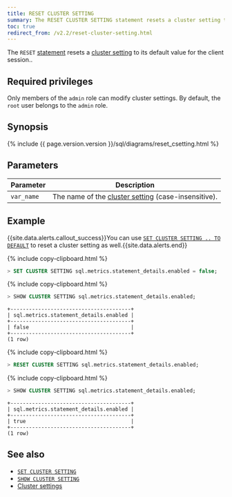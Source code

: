 ```yaml
---
title: RESET CLUSTER SETTING
summary: The RESET CLUSTER SETTING statement resets a cluster setting to its default value for the client session.
toc: true
redirect_from: /v2.2/reset-cluster-setting.html
---
```


The `RESET` [statement](sql-statements.html) resets a [cluster setting](set-cluster-setting.html) to its default value for the client session..


## Required privileges

Only members of the `admin` role can modify cluster settings. By default, the `root` user belongs to the `admin` role.

## Synopsis

<div>
  {% include {{ page.version.version }}/sql/diagrams/reset_csetting.html %}
</div>

## Parameters

 Parameter | Description
-----------|-------------
 `var_name` | The name of the [cluster setting](cluster-settings.html) (case-insensitive).

## Example

{{site.data.alerts.callout_success}}You can use <a href="set-cluster-setting.html"><code>SET CLUSTER SETTING .. TO DEFAULT</code></a> to reset a cluster setting as well.{{site.data.alerts.end}}

{% include copy-clipboard.html %}
~~~ sql
> SET CLUSTER SETTING sql.metrics.statement_details.enabled = false;
~~~

{% include copy-clipboard.html %}
~~~ sql
> SHOW CLUSTER SETTING sql.metrics.statement_details.enabled;
~~~

~~~
+---------------------------------------+
| sql.metrics.statement_details.enabled |
+---------------------------------------+
| false                                 |
+---------------------------------------+
(1 row)
~~~

{% include copy-clipboard.html %}
~~~ sql
> RESET CLUSTER SETTING sql.metrics.statement_details.enabled;
~~~

{% include copy-clipboard.html %}
~~~ sql
> SHOW CLUSTER SETTING sql.metrics.statement_details.enabled;
~~~

~~~
+---------------------------------------+
| sql.metrics.statement_details.enabled |
+---------------------------------------+
| true                                  |
+---------------------------------------+
(1 row)
~~~

## See also

- [`SET CLUSTER SETTING`](set-cluster-setting.html)
- [`SHOW CLUSTER SETTING`](show-cluster-setting.html)
- [Cluster settings](cluster-settings.html)
